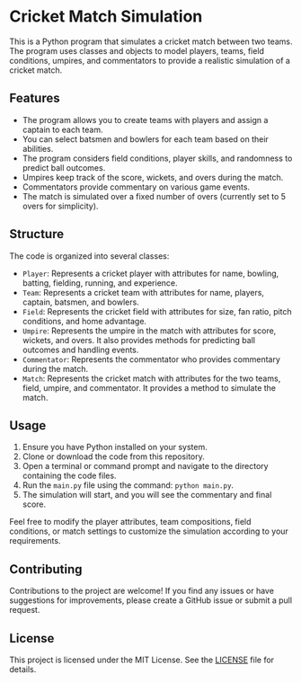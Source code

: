 # Cricket Match Simulation

This is a Python program that simulates a cricket match between two teams. The program uses classes and objects to model players, teams, field conditions, umpires, and commentators to provide a realistic simulation of a cricket match.

## Features

- The program allows you to create teams with players and assign a captain to each team.
- You can select batsmen and bowlers for each team based on their abilities.
- The program considers field conditions, player skills, and randomness to predict ball outcomes.
- Umpires keep track of the score, wickets, and overs during the match.
- Commentators provide commentary on various game events.
- The match is simulated over a fixed number of overs (currently set to 5 overs for simplicity).

## Structure

The code is organized into several classes:

- `Player`: Represents a cricket player with attributes for name, bowling, batting, fielding, running, and experience.
- `Team`: Represents a cricket team with attributes for name, players, captain, batsmen, and bowlers.
- `Field`: Represents the cricket field with attributes for size, fan ratio, pitch conditions, and home advantage.
- `Umpire`: Represents the umpire in the match with attributes for score, wickets, and overs. It also provides methods for predicting ball outcomes and handling events.
- `Commentator`: Represents the commentator who provides commentary during the match.
- `Match`: Represents the cricket match with attributes for the two teams, field, umpire, and commentator. It provides a method to simulate the match.

## Usage

1. Ensure you have Python installed on your system.
2. Clone or download the code from this repository.
3. Open a terminal or command prompt and navigate to the directory containing the code files.
4. Run the `main.py` file using the command: `python main.py`.
5. The simulation will start, and you will see the commentary and final score.

Feel free to modify the player attributes, team compositions, field conditions, or match settings to customize the simulation according to your requirements.

## Contributing

Contributions to the project are welcome! If you find any issues or have suggestions for improvements, please create a GitHub issue or submit a pull request.

## License

This project is licensed under the MIT License. See the [LICENSE](LICENSE) file for details.
